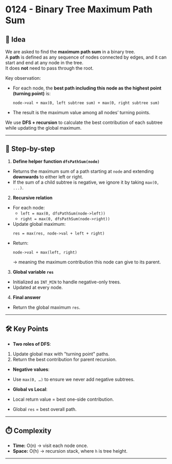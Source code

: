 # 0124 - Binary Tree Maximum Path Sum

## 🧠 Idea

We are asked to find the **maximum path sum** in a binary tree.  
A **path** is defined as any sequence of nodes connected by edges, and it can start and end at any node in the tree.  
It does **not** need to pass through the root.

Key observation:  
- For each node, the **best path including this node as the highest point (turning point)** is:
    ```
    node->val + max(0, left subtree sum) + max(0, right subtree sum)
    ```
- The result is the maximum value among all nodes’ turning points.

We use **DFS + recursion** to calculate the best contribution of each subtree while updating the global maximum.

---

## 🔁 Step-by-step

1. **Define helper function `dfsPathSum(node)`**  
 - Returns the maximum sum of a path starting at `node` and extending **downwards** to either left or right.  
 - If the sum of a child subtree is negative, we ignore it by taking `max(0, ...)`.

2. **Recursive relation**  
 - For each node:
   - `left = max(0, dfsPathSum(node->left))`  
   - `right = max(0, dfsPathSum(node->right))`  
 - Update global maximum:
   ```
   res = max(res, node->val + left + right)
   ```
 - Return:
   ```
   node->val + max(left, right)
   ```
   → meaning the maximum contribution this node can give to its parent.

3. **Global variable `res`**  
 - Initialized as `INT_MIN` to handle negative-only trees.  
 - Updated at every node.

4. **Final answer**  
 - Return the global maximum `res`.

---

## 🛠️ Key Points

- **Two roles of DFS**:  
1. Update global max with "turning point" paths.  
2. Return the best contribution for parent recursion.  

- **Negative values**:  
- Use `max(0, …)` to ensure we never add negative subtrees.  

- **Global vs Local**:  
- Local return value = best one-side contribution.  
- Global `res` = best overall path.

---

## ⏱️ Complexity

- **Time:** O(n) → visit each node once.  
- **Space:** O(h) → recursion stack, where `h` is tree height.  

---
